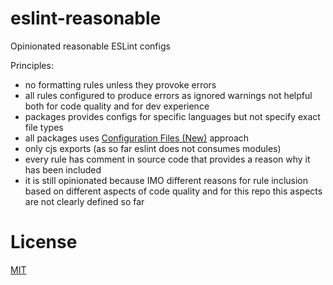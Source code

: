 # eslint-reasonable

Opinionated reasonable ESLint configs

Principles:

- no formatting rules unless they provoke errors
- all rules configured to produce errors as ignored warnings not helpful both for code quality and for dev experience
- packages provides configs for specific languages but not specify exact file types
- all packages uses [Configuration Files (New)](https://eslint.org/docs/latest/use/configure/configuration-files-new) approach
- only cjs exports (as so far eslint does not consumes modules)
- every rule has comment in source code that provides a reason why it has been included
- it is still opinionated because IMO different reasons for rule inclusion based on different aspects of code quality and for this repo this aspects are not clearly defined so far

# License
[MIT](./LICENSE)